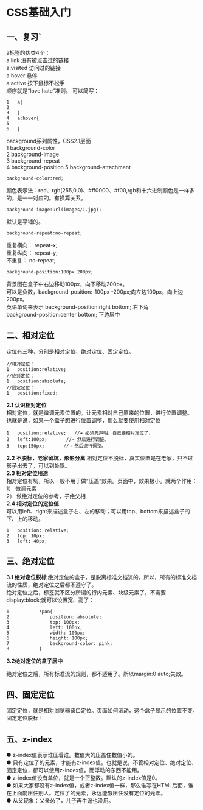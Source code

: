 # CSS基础入门
## 一、复习`
a标签的伪类4个：    
a:link	没有被点击过的链接  
a:visited	访问过的链接    
a:hover	悬停    
a:active	按下鼠标不松手  
顺序就是“love hate”准则。
可以简写：
```
1	a{
2		
3	}
4	a:hover{
5		
6	}
```
background系列属性，CSS2.1层面  
1	background-color    
2	background-image    
3	background-repeat   
4	background-position 
5	background-attachment   
```
background-color:red;
```
颜色表示法：red、rgb(255,0,0)、#ff0000、#f00,rgb和十六进制颜色是一样多的，是一一对应的。有换算关系。
```
background-image:url(images/1.jpg);
```
默认是平铺的。
```
background-repeat:no-repeat;
```
重复横向： repeat-x;    
重复纵向： repeat-y;    
不重复：	no-repeat;  

```
background-position:100px 200px;
```
背景图在盒子中右边移动100px，向下移动200px。       
可以是负数，background-position:-100px -200px;向左边100px，向上边200px。    
英语单词来表示
background-position:right bottom; 右下角  
background-position:center bottom; 下边居中    
## 二、相对定位
定位有三种，分别是相对定位、绝对定位、固定定位。
```
//相对定位：  
1	position:relative;
//绝对定位：  
1	position:absolute;
//固定定位：  
1	position:fixed; 
``` 
**2.1 认识相对定位**    
相对定位，就是微调元素位置的。让元素相对自己原来的位置，进行位置调整。  
也就是说，如果一个盒子想进行位置调整，那么就要使用相对定位  
```
1	position:relative;   //→ 必须先声明，自己要相对定位了，
2	left:100px;       //→ 然后进行调整。
3	top:150px;       //→ 然后进行调整。
``` 
**2.2 不脱标，老家留坑，形影分离**
相对定位不脱标，真实位置是在老家，只不过影子出去了，可以到处飘。    
**2.3 相对定位用途**    
相对定位有坑，所以一般不用于做“压盖”效果。页面中，效果极小。就两个作用：    
1） 微调元素    
2） 做绝对定位的参考，子绝父相  
**2.4 相对定位的定位值**    
可以用left、right来描述盒子右、左的移动；可以用top、bottom来描述盒子的下、上的移动。
```
1	position: relative;
2	top: 10px;
3	left: 40px;
``` 
## 三、绝对定位
**3.1 绝对定位脱标**
绝对定位的盒子，是脱离标准文档流的。所以，所有的标准文档流的性质，绝对定位之后都不遵守了。  
绝对定位之后，标签就不区分所谓的行内元素、块级元素了，不需要display:block;就可以设置宽、高了：  
```
1			span{
2				position: absolute;
3				top: 100px;
4				left: 100px;
5				width: 100px;
6				height: 100px;
7				background-color: pink;
8			}
```
**3.2绝对定位的盒子居中**   

绝对定位之后，所有标准流的规则，都不适用了。所以margin:0 auto;失效。  
## 四、固定定位
固定定位，就是相对浏览器窗口定位。页面如何滚动，这个盒子显示的位置不变。固定定位脱标！  
## 五、z-index
● z-index值表示谁压着谁。数值大的压盖住数值小的。  
● 只有定位了的元素，才能有z-index值。也就是说，不管相对定位、绝对定位、固定定位，都可以使用z-index值。而浮动的东西不能用。  
● z-index值没有单位，就是一个正整数。默认的z-index值是0。  
● 如果大家都没有z-index值，或者z-index值一样，那么谁写在HTML后面，谁在上面能压住别人。定位了的元素，永远能够压住没有定位的元素。    
● 从父现象：父亲怂了，儿子再牛逼也没用。  









